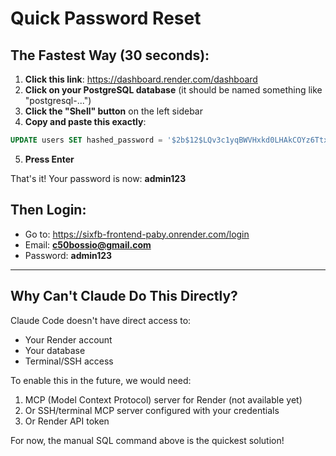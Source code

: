 # Quick Password Reset

## The Fastest Way (30 seconds):

1. **Click this link**: https://dashboard.render.com/dashboard
2. **Click on your PostgreSQL database** (it should be named something like "postgresql-...")
3. **Click the "Shell" button** on the left sidebar
4. **Copy and paste this exactly**:

```sql
UPDATE users SET hashed_password = '$2b$12$LQv3c1yqBWVHxkd0LHAkCOYz6TtxMQJqhN8/LewYpfQaXUIpaPE4q' WHERE email = 'c50bossio@gmail.com';
```

5. **Press Enter**

That's it! Your password is now: **admin123**

## Then Login:
- Go to: https://sixfb-frontend-paby.onrender.com/login
- Email: **c50bossio@gmail.com**
- Password: **admin123**

---

## Why Can't Claude Do This Directly?

Claude Code doesn't have direct access to:
- Your Render account
- Your database
- Terminal/SSH access

To enable this in the future, we would need:
1. MCP (Model Context Protocol) server for Render (not available yet)
2. Or SSH/terminal MCP server configured with your credentials
3. Or Render API token

For now, the manual SQL command above is the quickest solution!
